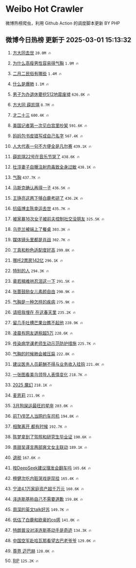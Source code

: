 # Weibo Hot Crawler 



微博热榜爬虫，利用 Github Action 的调度脚本更新 BY PHP 


## 微博今日热榜 更新于 2025-03-01 15:13:32 
1. [方大同去世](https://s.weibo.com/weibo?q=%23%E6%96%B9%E5%A4%A7%E5%90%8C%E5%8E%BB%E4%B8%96%23&t=31&band_rank=1&Refer=top) `20.0M 🔥` 

1. [为什么高瘦男性容易得气胸](https://s.weibo.com/weibo?q=%23%E4%B8%BA%E4%BB%80%E4%B9%88%E9%AB%98%E7%98%A6%E7%94%B7%E6%80%A7%E5%AE%B9%E6%98%93%E5%BE%97%E6%B0%94%E8%83%B8%23&t=31&band_rank=2&Refer=top) `1.9M 🔥` 

1. [二月二民俗有哪些](https://s.weibo.com/weibo?q=%23%E4%BA%8C%E6%9C%88%E4%BA%8C%E6%B0%91%E4%BF%97%E6%9C%89%E5%93%AA%E4%BA%9B%23&t=31&band_rank=3&Refer=top) `1.4M 🔥` 

1. [什么是爆肺](https://s.weibo.com/weibo?q=%23%E4%BB%80%E4%B9%88%E6%98%AF%E7%88%86%E8%82%BA%23&t=31&band_rank=4&Refer=top) `1.1M 🔥` 

1. [男子为办退休要挖512地震废墟](https://s.weibo.com/weibo?q=%23%E7%94%B7%E5%AD%90%E4%B8%BA%E5%8A%9E%E9%80%80%E4%BC%91%E8%A6%81%E6%8C%96512%E5%9C%B0%E9%9C%87%E5%BA%9F%E5%A2%9F%23&t=31&band_rank=5&Refer=top) `626.8K 🔥` 

1. [方大同 薛凯琪](https://s.weibo.com/weibo?q=%E6%96%B9%E5%A4%A7%E5%90%8C%20%E8%96%9B%E5%87%AF%E7%90%AA&t=31&band_rank=6&Refer=top) `8.7M 🔥` 

1. [才二十三](https://s.weibo.com/weibo?q=%E6%89%8D%E4%BA%8C%E5%8D%81%E4%B8%89&t=31&band_rank=7&Refer=top) `600.4K 🔥` 

1. [美国记者第一次见白宫里吵架](https://s.weibo.com/weibo?q=%23%E7%BE%8E%E5%9B%BD%E8%AE%B0%E8%80%85%E7%AC%AC%E4%B8%80%E6%AC%A1%E8%A7%81%E7%99%BD%E5%AE%AB%E9%87%8C%E5%90%B5%E6%9E%B6%23&t=31&band_rank=8&Refer=top) `591.6K 🔥` 

1. [妈妈包书皮错写成自己名字](https://s.weibo.com/weibo?q=%23%E5%A6%88%E5%A6%88%E5%8C%85%E4%B9%A6%E7%9A%AE%E9%94%99%E5%86%99%E6%88%90%E8%87%AA%E5%B7%B1%E5%90%8D%E5%AD%97%23&t=31&band_rank=9&Refer=top) `567.4K 🔥` 

1. [人大代表一句不方便全是凡尔赛](https://s.weibo.com/weibo?q=%23%E4%BA%BA%E5%A4%A7%E4%BB%A3%E8%A1%A8%E4%B8%80%E5%8F%A5%E4%B8%8D%E6%96%B9%E4%BE%BF%E5%85%A8%E6%98%AF%E5%87%A1%E5%B0%94%E8%B5%9B%23&t=31&band_rank=10&Refer=top) `439.1K 🔥` 

1. [薛凯琪22号在音乐节哭了](https://s.weibo.com/weibo?q=%23%E8%96%9B%E5%87%AF%E7%90%AA22%E5%8F%B7%E5%9C%A8%E9%9F%B3%E4%B9%90%E8%8A%82%E5%93%AD%E4%BA%86%23&t=31&band_rank=11&Refer=top) `438.6K 🔥` 

1. [杜淳妻子自曝注射肉毒致全身过敏](https://s.weibo.com/weibo?q=%23%E6%9D%9C%E6%B7%B3%E5%A6%BB%E5%AD%90%E8%87%AA%E6%9B%9D%E6%B3%A8%E5%B0%84%E8%82%89%E6%AF%92%E8%87%B4%E5%85%A8%E8%BA%AB%E8%BF%87%E6%95%8F%23&t=31&band_rank=12&Refer=top) `438.1K 🔥` 

1. [气胸](https://s.weibo.com/weibo?q=%E6%B0%94%E8%83%B8&t=31&band_rank=13&Refer=top) `437.7K 🔥` 

1. [马斯克确认再得一子](https://s.weibo.com/weibo?q=%23%E9%A9%AC%E6%96%AF%E5%85%8B%E7%A1%AE%E8%AE%A4%E5%86%8D%E5%BE%97%E4%B8%80%E5%AD%90%23&t=31&band_rank=14&Refer=top) `436.5K 🔥` 

1. [王铮亮这两下够白鹿考研了](https://s.weibo.com/weibo?q=%E7%8E%8B%E9%93%AE%E4%BA%AE%E8%BF%99%E4%B8%A4%E4%B8%8B%E5%A4%9F%E7%99%BD%E9%B9%BF%E8%80%83%E7%A0%94%E4%BA%86&t=31&band_rank=15&Refer=top) `436.2K 🔥` 

1. [抗癌博主陈幸运去世](https://s.weibo.com/weibo?q=%23%E6%8A%97%E7%99%8C%E5%8D%9A%E4%B8%BB%E9%99%88%E5%B9%B8%E8%BF%90%E5%8E%BB%E4%B8%96%23&t=31&band_rank=16&Refer=top) `435.7K 🔥` 

1. [被家暴16次女子被前夫控制社交没朋友](https://s.weibo.com/weibo?q=%23%E8%A2%AB%E5%AE%B6%E6%9A%B416%E6%AC%A1%E5%A5%B3%E5%AD%90%E8%A2%AB%E5%89%8D%E5%A4%AB%E6%8E%A7%E5%88%B6%E7%A4%BE%E4%BA%A4%E6%B2%A1%E6%9C%8B%E5%8F%8B%23&t=31&band_rank=17&Refer=top) `325.5K 🔥` 

1. [乌克兰被端上了餐桌](https://s.weibo.com/weibo?q=%23%E4%B9%8C%E5%85%8B%E5%85%B0%E8%A2%AB%E7%AB%AF%E4%B8%8A%E4%BA%86%E9%A4%90%E6%A1%8C%23&t=31&band_rank=18&Refer=top) `303.3K 🔥` 

1. [媒体镜头里都是肖战](https://s.weibo.com/weibo?q=%23%E5%AA%92%E4%BD%93%E9%95%9C%E5%A4%B4%E9%87%8C%E9%83%BD%E6%98%AF%E8%82%96%E6%88%98%23&t=31&band_rank=19&Refer=top) `302.7K 🔥` 

1. [丁真和粉色适配度好高](https://s.weibo.com/weibo?q=%23%E4%B8%81%E7%9C%9F%E5%92%8C%E7%B2%89%E8%89%B2%E9%80%82%E9%85%8D%E5%BA%A6%E5%A5%BD%E9%AB%98%23&t=31&band_rank=20&Refer=top) `299.8K 🔥` 

1. [哪吒2票房142亿](https://s.weibo.com/weibo?q=%23%E5%93%AA%E5%90%922%E7%A5%A8%E6%88%BF142%E4%BA%BF%23&t=31&band_rank=21&Refer=top) `296.1K 🔥` 

1. [特别的人](https://s.weibo.com/weibo?q=%E7%89%B9%E5%88%AB%E7%9A%84%E4%BA%BA&t=31&band_rank=22&Refer=top) `294.3K 🔥` 

1. [章若楠难哄忍泪这一下](https://s.weibo.com/weibo?q=%E7%AB%A0%E8%8B%A5%E6%A5%A0%E9%9A%BE%E5%93%84%E5%BF%8D%E6%B3%AA%E8%BF%99%E4%B8%80%E4%B8%8B&t=31&band_rank=23&Refer=top) `291.5K 🔥` 

1. [张蔷鼓励女儿素颜自由](https://s.weibo.com/weibo?q=%E5%BC%A0%E8%94%B7%E9%BC%93%E5%8A%B1%E5%A5%B3%E5%84%BF%E7%B4%A0%E9%A2%9C%E8%87%AA%E7%94%B1&t=31&band_rank=24&Refer=top) `290.9K 🔥` 

1. [气胸是一种怎样的疾病](https://s.weibo.com/weibo?q=%23%E6%B0%94%E8%83%B8%E6%98%AF%E4%B8%80%E7%A7%8D%E6%80%8E%E6%A0%B7%E7%9A%84%E7%96%BE%E7%97%85%23&t=31&band_rank=25&Refer=top) `275.9K 🔥` 

1. [请把我埋在 在这春天里](https://s.weibo.com/weibo?q=%E8%AF%B7%E6%8A%8A%E6%88%91%E5%9F%8B%E5%9C%A8%20%E5%9C%A8%E8%BF%99%E6%98%A5%E5%A4%A9%E9%87%8C&t=31&band_rank=26&Refer=top) `235.2K 🔥` 

1. [留几手吐槽芒果台瞧不起他](https://s.weibo.com/weibo?q=%23%E7%95%99%E5%87%A0%E6%89%8B%E5%90%90%E6%A7%BD%E8%8A%92%E6%9E%9C%E5%8F%B0%E7%9E%A7%E4%B8%8D%E8%B5%B7%E4%BB%96%23&t=31&band_rank=27&Refer=top) `228.9K 🔥` 

1. [凌晨有网友退税超5万](https://s.weibo.com/weibo?q=%23%E5%87%8C%E6%99%A8%E6%9C%89%E7%BD%91%E5%8F%8B%E9%80%80%E7%A8%8E%E8%B6%855%E4%B8%87%23&t=31&band_rank=28&Refer=top) `228.6K 🔥` 

1. [传染病学课老师生动示范防护措施](https://s.weibo.com/weibo?q=%23%E4%BC%A0%E6%9F%93%E7%97%85%E5%AD%A6%E8%AF%BE%E8%80%81%E5%B8%88%E7%94%9F%E5%8A%A8%E7%A4%BA%E8%8C%83%E9%98%B2%E6%8A%A4%E6%8E%AA%E6%96%BD%23&t=31&band_rank=29&Refer=top) `225.7K 🔥` 

1. [气胸的时候肺会被压扁](https://s.weibo.com/weibo?q=%23%E6%B0%94%E8%83%B8%E7%9A%84%E6%97%B6%E5%80%99%E8%82%BA%E4%BC%9A%E8%A2%AB%E5%8E%8B%E6%89%81%23&t=31&band_rank=30&Refer=top) `222.8K 🔥` 

1. [建议医务人员薪酬不得与业务收入挂钩](https://s.weibo.com/weibo?q=%23%E5%BB%BA%E8%AE%AE%E5%8C%BB%E5%8A%A1%E4%BA%BA%E5%91%98%E8%96%AA%E9%85%AC%E4%B8%8D%E5%BE%97%E4%B8%8E%E4%B8%9A%E5%8A%A1%E6%94%B6%E5%85%A5%E6%8C%82%E9%92%A9%23&t=31&band_rank=31&Refer=top) `221.4K 🔥` 

1. [一张图看美乌领导人表情变化](https://s.weibo.com/weibo?q=%23%E4%B8%80%E5%BC%A0%E5%9B%BE%E7%9C%8B%E7%BE%8E%E4%B9%8C%E9%A2%86%E5%AF%BC%E4%BA%BA%E8%A1%A8%E6%83%85%E5%8F%98%E5%8C%96%23&t=31&band_rank=32&Refer=top) `218.7K 🔥` 

1. [2025 魔幻](https://s.weibo.com/weibo?q=2025%20%E9%AD%94%E5%B9%BB&t=31&band_rank=33&Refer=top) `218.1K 🔥` 

1. [麦恩莉](https://s.weibo.com/weibo?q=%E9%BA%A6%E6%81%A9%E8%8E%89&t=31&band_rank=34&Refer=top) `211.9K 🔥` 

1. [3月狗屎运最旺的星座](https://s.weibo.com/weibo?q=%233%E6%9C%88%E7%8B%97%E5%B1%8E%E8%BF%90%E6%9C%80%E6%97%BA%E7%9A%84%E6%98%9F%E5%BA%A7%23&t=31&band_rank=35&Refer=top) `203.0K 🔥` 

1. [前TVB艺人当网约车司机](https://s.weibo.com/weibo?q=%23%E5%89%8DTVB%E8%89%BA%E4%BA%BA%E5%BD%93%E7%BD%91%E7%BA%A6%E8%BD%A6%E5%8F%B8%E6%9C%BA%23&t=31&band_rank=36&Refer=top) `194.8K 🔥` 

1. [相聚离开 都有时候](https://s.weibo.com/weibo?q=%E7%9B%B8%E8%81%9A%E7%A6%BB%E5%BC%80%20%E9%83%BD%E6%9C%89%E6%97%B6%E5%80%99&t=31&band_rank=37&Refer=top) `192.7K 🔥` 

1. [陈梦拿到了驾照和研究生毕业证](https://s.weibo.com/weibo?q=%23%E9%99%88%E6%A2%A6%E6%8B%BF%E5%88%B0%E4%BA%86%E9%A9%BE%E7%85%A7%E5%92%8C%E7%A0%94%E7%A9%B6%E7%94%9F%E6%AF%95%E4%B8%9A%E8%AF%81%23&t=31&band_rank=38&Refer=top) `190.6K 🔥` 

1. [景甜吴谨言两部爽文女主联动](https://s.weibo.com/weibo?q=%E6%99%AF%E7%94%9C%E5%90%B4%E8%B0%A8%E8%A8%80%E4%B8%A4%E9%83%A8%E7%88%BD%E6%96%87%E5%A5%B3%E4%B8%BB%E8%81%94%E5%8A%A8&t=31&band_rank=39&Refer=top) `189.1K 🔥` 

1. [退税](https://s.weibo.com/weibo?q=%E9%80%80%E7%A8%8E&t=31&band_rank=40&Refer=top) `167.6K 🔥` 

1. [按DeepSeek建议理发会翻车吗](https://s.weibo.com/weibo?q=%23%E6%8C%89DeepSeek%E5%BB%BA%E8%AE%AE%E7%90%86%E5%8F%91%E4%BC%9A%E7%BF%BB%E8%BD%A6%E5%90%97%23&t=31&band_rank=41&Refer=top) `165.6K 🔥` 

1. [檀健次吃内脏哭戏是现挂](https://s.weibo.com/weibo?q=%E6%AA%80%E5%81%A5%E6%AC%A1%E5%90%83%E5%86%85%E8%84%8F%E5%93%AD%E6%88%8F%E6%98%AF%E7%8E%B0%E6%8C%82&t=31&band_rank=42&Refer=top) `165.4K 🔥` 

1. [宁波4.1万家庭资产超千万元](https://s.weibo.com/weibo?q=%23%E5%AE%81%E6%B3%A24.1%E4%B8%87%E5%AE%B6%E5%BA%AD%E8%B5%84%E4%BA%A7%E8%B6%85%E5%8D%83%E4%B8%87%E5%85%83%23&t=31&band_rank=43&Refer=top) `160.6K 🔥` 

1. [泽连斯基称自己不需要道歉](https://s.weibo.com/weibo?q=%23%E6%B3%BD%E8%BF%9E%E6%96%AF%E5%9F%BA%E7%A7%B0%E8%87%AA%E5%B7%B1%E4%B8%8D%E9%9C%80%E8%A6%81%E9%81%93%E6%AD%89%23&t=31&band_rank=44&Refer=top) `159.8K 🔥` 

1. [周深的英文talk好苏](https://s.weibo.com/weibo?q=%E5%91%A8%E6%B7%B1%E7%9A%84%E8%8B%B1%E6%96%87talk%E5%A5%BD%E8%8B%8F&t=31&band_rank=45&Refer=top) `149.7K 🔥` 

1. [低估了白鹿和欧豪的cp感](https://s.weibo.com/weibo?q=%E4%BD%8E%E4%BC%B0%E4%BA%86%E7%99%BD%E9%B9%BF%E5%92%8C%E6%AC%A7%E8%B1%AA%E7%9A%84cp%E6%84%9F&t=31&band_rank=46&Refer=top) `141.0K 🔥` 

1. [特朗普没对泽连斯基动手是奇迹](https://s.weibo.com/weibo?q=%23%E7%89%B9%E6%9C%97%E6%99%AE%E6%B2%A1%E5%AF%B9%E6%B3%BD%E8%BF%9E%E6%96%AF%E5%9F%BA%E5%8A%A8%E6%89%8B%E6%98%AF%E5%A5%87%E8%BF%B9%23&t=31&band_rank=47&Refer=top) `134.3K 🔥` 

1. [中国空军赴哈瓦那看望古巴老爷爷](https://s.weibo.com/weibo?q=%23%E4%B8%AD%E5%9B%BD%E7%A9%BA%E5%86%9B%E8%B5%B4%E5%93%88%E7%93%A6%E9%82%A3%E7%9C%8B%E6%9C%9B%E5%8F%A4%E5%B7%B4%E8%80%81%E7%88%B7%E7%88%B7%23&t=31&band_rank=48&Refer=top) `129.0K 🔥` 

1. [尊界 迈巴赫](https://s.weibo.com/weibo?q=%E5%B0%8A%E7%95%8C%20%E8%BF%88%E5%B7%B4%E8%B5%AB&t=31&band_rank=49&Refer=top) `128.0K 🔥` 

1. [RIP](https://s.weibo.com/weibo?q=RIP&t=31&band_rank=50&Refer=top) `125.2K 🔥` 

